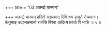 +++
title = "03 अतन्द्रो यास्यन्"

+++
अतन्द्रो यास्यन् हरितो यदास्थाद् दिवि रूपं कृणुते रोचमानः।  
केतुमाङ् उद्यन्सहमानो रजांसि विश्वा आदित्य प्रवतो वि भासि ॥ ५ ॥